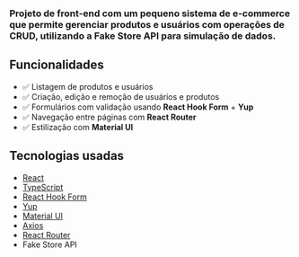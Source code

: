 ### Projeto de front-end com um pequeno sistema de e-commerce que permite gerenciar produtos e usuários com operações de **CRUD**, utilizando a Fake Store API para simulação de dados.


## Funcionalidades

- ✅ Listagem de produtos e usuários
- ✅ Criação, edição e remoção de usuários e produtos
- ✅ Formulários com validação usando **React Hook Form** + **Yup**
- ✅ Navegação entre páginas com **React Router**
- ✅ Estilização com **Material UI**


## Tecnologias usadas

- [React](https://reactjs.org/)
- [TypeScript](https://www.typescriptlang.org/)
- [React Hook Form](https://react-hook-form.com/)
- [Yup](https://github.com/jquense/yup)
- [Material UI](https://mui.com/)
- [Axios](https://axios-http.com/)
- [React Router](https://reactrouter.com/en/main)
- Fake Store API
